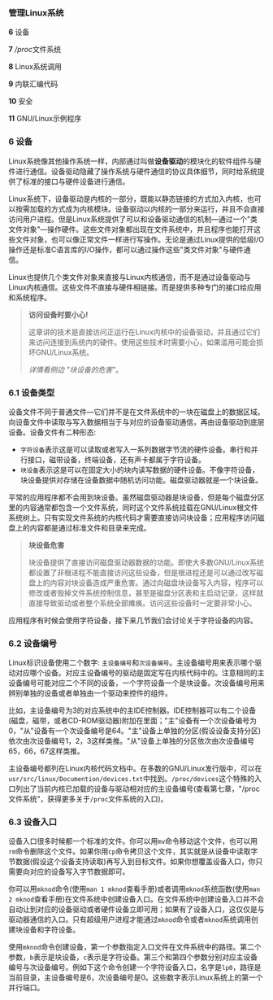 ### 管理Linux系统



**6**  设备

**7**  */proc*文件系统

**8**  Linux系统调用

**9**  内联汇编代码

**10** 安全

**11** GNU/Linux示例程序







### 6 设备

Linux系统像其他操作系统一样，内部通过叫做**设备驱动**的模块化的软件组件与硬件进行通信。设备驱动隐藏了操作系统与硬件通信的协议具体细节，同时给系统提供了标准的接口与硬件设备进行通信。

Linux系统下，设备驱动是内核的一部分，既能以静态链接的方式加入内核，也可以按需加载的方式成为内核模块。设备驱动以内核的一部分来运行，并且不会直接访问用户进程。但是Linux系统提供了可以和设备驱动通信的机制—通过一个"类文件对象"—操作硬件。这些文件对象都出现在文件系统中，并且程序也能打开这些文件对象，也可以像正常文件一样进行写操作。无论是通过Linux提供的低级I/O操作还是标准C语言库的I/O操作，都可以通过操作这些"类文件对象"与硬件通信。

Linux也提供几个类文件对象来直接与Linux内核通信，而不是通过设备驱动与Linux内核通信。这些文件不直接与硬件相链接。而是提供多种专门的接口给应用和系统程序。

> **访问设备时要小心!**
>
> 这章讲的技术是直接访问正运行在Linux内核中的设备驱动，并且通过它们来访问连接到系统内的硬件。使用这些技术时需要小心，如果滥用可能会损坏GNU/Linux系统。
>
> *详情看侧边 "块设备的危害"*。

### 6.1 设备类型

设备文件不同于普通文件—它们并不是在文件系统中的一块在磁盘上的数据区域。向设备文件中读取与写入数据相当于与对应的设备驱动通信，再由设备驱动到底层设备。设备文件有二种形态:

- `字符设备`表示这是可以读取或者写入一系列数据字节流的硬件设备。串行和并行接口，磁带设备，终端设备，还有声卡都属于字符设备。
- `块设备`表示这是可以在固定大小的块内读写数据的硬件设备。不像字符设备，块设备提供对存储在设备数据中随机访问功能。磁盘驱动器就是一个块设备。

平常的应用程序都不会用到块设备。虽然磁盘驱动器是块设备，但是每个磁盘分区里的内容通常都包含一个文件系统，同时这个文件系统挂载在GNU/Linux根文件系统树上。只有实现文件系统的内核代码才需要直接访问块设备；应用程序访问磁盘上的内容都是通过标准文件和目录来完成。

> **块设备危害**
>
> 块设备提供了直接访问磁盘驱动器数据的功能。即使大多数GNU/Linux系统都设置了非根进程不能直接访问这些设备，但是根进程还是可以通过改写磁盘上的内容对块设备造成严重危害。通过向磁盘块设备写入内容，程序可以修改或者毁掉文件系统控制信息，甚至是磁盘分区表和主启动记录，这样就直接导致驱动或者整个系统全部瘫痪。访问这些设备时一定要非常小心。

应用程序有时候会使用字符设备，接下来几节我们会讨论关于字符设备的内容。

### 6.2 设备编号

Linux标识设备使用二个数字: `主设备编号`和`次设备编号`。主设备编号用来表示哪个驱动对应哪个设备。对应主设备编号的驱动是固定写在内核代码中的。注意相同的主设备编号可能对应二个不同的设备，一个字符设备一个是块设备。次设备编号用来辨别单独的设备或者单独由一个驱动来控件的组件。

比如，主设备编号为3的对应系统中的主IDE控制器。IDE控制器可以有二个设备(磁盘，磁带，或者CD-ROM驱动器)附加在里面；"主"设备有一个次设备编号为0，"从"设备有一个次设备编号是64。"主"设备上单独的分区(假设设备支持分区)依次由次设备编号1，2，3这样类推。"从"设备上单独的分区依次由次设备编号65，66，67这样类推。

主设备编号都列在Linux内核代码文档中。在多数的GNU/Linux发行版中，可以在`usr/src/linux/Documention/devices.txt`中找到。`/proc/devices`这个特殊的入口列出了当前内核已加载的设备与驱动相对应的主设备编号(查看第七章，"/proc 文件系统"，获得更多关于`/proc`文件系统的入口)。

###  6.3 设备入口

设备入口很多时候都一个标准的文件。你可以用`mv`命令移动这个文件，也可以用`rm`命令删除这个文件。如果你用`cp`命令拷贝这个文件，其实就是从设备中读取字节数据(假设这个设备支持读取)再写入到目标文件。如果你想覆盖设备入口，你只需要向对应的设备写入字节数据即可。

你可以用`mknod`命令(使用`man 1 mknod`查看手册)或者调用`mknod`系统函数(使用`man 2 mknod`查看手册)在文件系统中创建设备入口。在文件系统中创建设备入口并不会自动让到对应的设备驱动或者硬件设备立即可用；如果有了设备入口，这仅仅是与驱动器通信的入口。只有超级用户进程才能通过`mknod`命令或者`mknod`系统调用创建块设备和字符设备。

使用`mknod`命令创建设备，第一个参数指定入口文件在文件系统中的路径。第二个参数，`b`表示是块设备，`c`表示是字符设备。第三个和第四个参数分别对应主设备编号与次设备编号。例如下这个命令创建一个字符设备入口，名字是`lp0`，路径是当前目录，主设备编号是6，次设备编号是0。这些数字表示Linux系统上的第一个并行端口。





